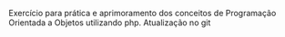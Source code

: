 Exercício para prática e aprimoramento dos conceitos de Programação Orientada a Objetos utilizando php.
Atualização no git
